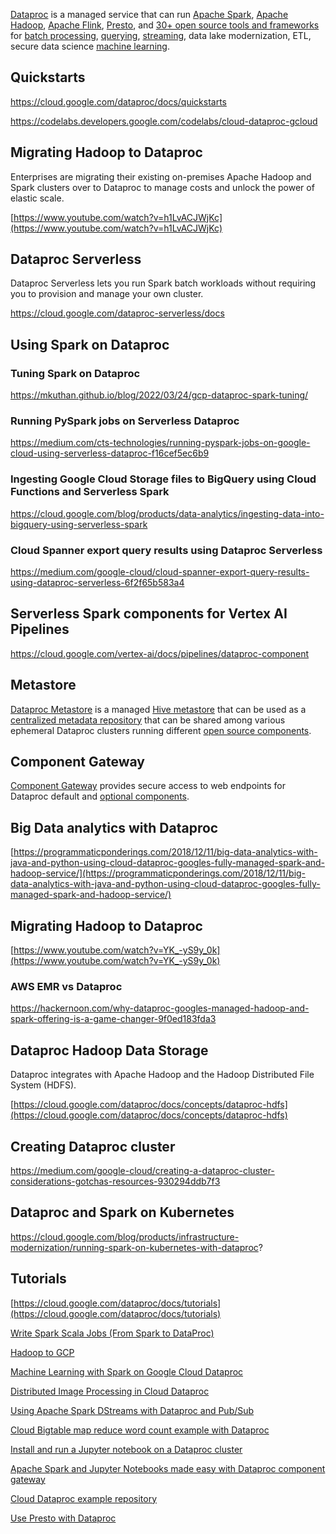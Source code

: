 [Dataproc](https://cloud.google.com/dataproc/docs) is a managed service that can run [Apache Spark](Spark), [Apache Hadoop](Hadoop), [Apache Flink](https://flink.apache.org/), [Presto](https://prestodb.io/), and [30+ open source tools and frameworks](https://projects.apache.org/projects.html?category)  for [batch processing](https://cloud.google.com/dataproc/docs/tutorials/bigquery-connector-mapreduce-example), [querying](https://cloud.google.com/dataproc/docs/tutorials/presto-dataproc), [streaming](https://cloud.google.com/architecture/using-apache-spark-dstreams-with-dataproc-and-pubsub), data lake modernization, ETL, secure data science [machine learning](https://cloud.google.com/dataproc/docs/tutorials/bigquery-sparkml). 

## Quickstarts

https://cloud.google.com/dataproc/docs/quickstarts

https://codelabs.developers.google.com/codelabs/cloud-dataproc-gcloud

## Migrating Hadoop to Dataproc

Enterprises are migrating their existing on-premises Apache Hadoop and Spark clusters over to Dataproc to manage costs and unlock the power of elastic scale. 

[https://www.youtube.com/watch?v=h1LvACJWjKc](https://www.youtube.com/watch?v=h1LvACJWjKc)

## Dataproc Serverless

Dataproc Serverless lets you run Spark batch workloads without requiring you to provision and manage your own cluster.

https://cloud.google.com/dataproc-serverless/docs

## Using Spark on Dataproc

### Tuning Spark on Dataproc
https://mkuthan.github.io/blog/2022/03/24/gcp-dataproc-spark-tuning/

### Running PySpark jobs on Serverless Dataproc

https://medium.com/cts-technologies/running-pyspark-jobs-on-google-cloud-using-serverless-dataproc-f16cef5ec6b9

### Ingesting Google Cloud Storage files to BigQuery using Cloud Functions and Serverless Spark

https://cloud.google.com/blog/products/data-analytics/ingesting-data-into-bigquery-using-serverless-spark


### Cloud Spanner export query results using Dataproc Serverless

https://medium.com/google-cloud/cloud-spanner-export-query-results-using-dataproc-serverless-6f2f65b583a4

## Serverless Spark components for Vertex AI Pipelines

https://cloud.google.com/vertex-ai/docs/pipelines/dataproc-component


## Metastore

[Dataproc Metastore](https://cloud.google.com/blog/products/data-analytics/cloud-hive-metastore-now-available) is a managed [Hive metastore](   https://lakefs.io/hive-metastore-why-its-still-here-and-what-can-replace-it/ ) that can be used as a [centralized metadata repository]( 
 https://cloud.google.com/dataproc-metastore/docs  ) that can be shared among various ephemeral Dataproc clusters running different [open source components](https://cloud.google.com/dataproc/docs/concepts/components/overview#available_optional_components ).

## Component Gateway

[Component Gateway](https://cloud.google.com/dataproc/docs/concepts/accessing/dataproc-gateways ) provides secure access to web endpoints for Dataproc default and [optional components](https://cloud.google.com/dataproc/docs/concepts/components/overview#available_optional_components ).



## Big Data analytics with Dataproc

[https://programmaticponderings.com/2018/12/11/big-data-analytics-with-java-and-python-using-cloud-dataproc-googles-fully-managed-spark-and-hadoop-service/](https://programmaticponderings.com/2018/12/11/big-data-analytics-with-java-and-python-using-cloud-dataproc-googles-fully-managed-spark-and-hadoop-service/)


## Migrating Hadoop to Dataproc

[https://www.youtube.com/watch?v=YK_-yS9y_0k](https://www.youtube.com/watch?v=YK_-yS9y_0k)

### AWS EMR vs Dataproc

https://hackernoon.com/why-dataproc-googles-managed-hadoop-and-spark-offering-is-a-game-changer-9f0ed183fda3


## Dataproc Hadoop Data Storage

Dataproc integrates with Apache Hadoop and the Hadoop Distributed File System (HDFS). 

[https://cloud.google.com/dataproc/docs/concepts/dataproc-hdfs](https://cloud.google.com/dataproc/docs/concepts/dataproc-hdfs)


## Creating Dataproc cluster

https://medium.com/google-cloud/creating-a-dataproc-cluster-considerations-gotchas-resources-930294ddb7f3

## Dataproc and Spark on Kubernetes

https://cloud.google.com/blog/products/infrastructure-modernization/running-spark-on-kubernetes-with-dataproc?

## Tutorials



[https://cloud.google.com/dataproc/docs/tutorials](https://cloud.google.com/dataproc/docs/tutorials)



[Write Spark Scala Jobs (From Spark to DataProc)](https://cloud.google.com/dataproc/docs/tutorials/spark-scala)



[Hadoop to GCP](https://cloud.google.com/blog/products/data-analytics/goodbye-hadoop-building-a-streaming-data-processing-pipeline-on-google-cloud) 


[Machine Learning with Spark on Google Cloud Dataproc](https://www.qwiklabs.com/focuses/3390?parent=catalog )


[Distributed Image Processing in Cloud Dataproc](https://www.qwiklabs.com/focuses/5834?parent=catalog)

[Using Apache Spark DStreams with Dataproc and Pub/Sub](https://cloud.google.com/architecture/using-apache-spark-dstreams-with-dataproc-and-pubsub)

[Cloud Bigtable map reduce word count example with Dataproc](https://github.com/GoogleCloudPlatform/cloud-bigtable-examples/tree/master/java/dataproc-wordcount)

[Install and run a Jupyter notebook on a Dataproc cluster](https://cloud.google.com/dataproc/docs/tutorials/jupyter-notebook)

[Apache Spark and Jupyter Notebooks made easy with Dataproc component gateway](https://medium.com/google-cloud/apache-spark-and-jupyter-notebooks-made-easy-with-dataproc-component-gateway-fa91d48d6a5a)

[Cloud Dataproc example repository](https://github.com/GoogleCloudDataproc/cloud-dataproc)

[Use Presto with Dataproc](https://cloud.google.com/dataproc/docs/tutorials/presto-dataproc)
